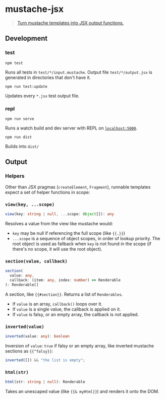 # mustache-jsx

> [Turn mustache templates into JSX output functions.](https://mustache-jsx.netlify.app/)

## Development

### test

```console
npm test
```

Runs all tests in `test/*/input.mustache`. Output file `test/*/output.jsx` is generated in directories that don't have it.

```console
npm run test:update
```

Updates every `*.jsx` test output file.

### repl

```console
npm run serve
```

Runs a watch build and dev server with REPL on [`localhost:5000`](http://localhost:5000).

```console
npm run dist
```

Builds into `dist/`

## Output

### Helpers

Other than JSX pragmas (`createElement`, `Fragment`), runnable templates expect a set of helper functions in scope:

### `view(key, ...scope)`

```ts
view(key: string | null, ...scope: Object[]): any
```

Resolves a value from the view like mustache would:

- `key` may be null if referencing the full scope (like `{{.}}`)
- `...scope` is a sequence of object scopes, in order of lookup priority. The root object is used as fallback when `key` is not found in the scope (if there's no scope, it will use the root object).

### `section(value, callback)`

```ts
section(
  value: any,
  callback: (item: any, index: number) => Renderable
): Renderable[]
```

A section, like `{{#section}}`. Returns a list of `Renderables`.

- If `value` is an array, `callback()` loops over it.
- If `value` is a single value, the callback is applied on it.
- If `value` is falsy, or an empty array, the callback is not applied.

### `inverted(value)`

```ts
inverted(value: any): boolean
```

Inversion of `value`: `true` if falsy or an empty array, like inverted mustache sections as `{{^falsy}}`:

```jsx
inverted([]) && "the list is empty";
```

### `html(str)`

```ts
html(str: string | null): Renderable
```

Takes an unescaped value (like `{{& myHtml}}`) and renders it onto the DOM.
